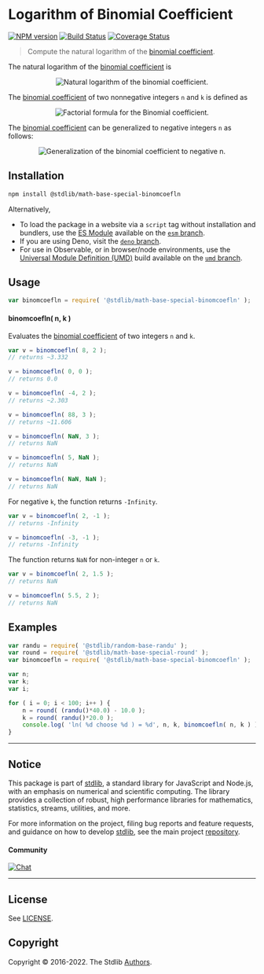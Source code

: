 <!--

@license Apache-2.0

Copyright (c) 2018 The Stdlib Authors.

Licensed under the Apache License, Version 2.0 (the "License");
you may not use this file except in compliance with the License.
You may obtain a copy of the License at

   http://www.apache.org/licenses/LICENSE-2.0

Unless required by applicable law or agreed to in writing, software
distributed under the License is distributed on an "AS IS" BASIS,
WITHOUT WARRANTIES OR CONDITIONS OF ANY KIND, either express or implied.
See the License for the specific language governing permissions and
limitations under the License.

-->

# Logarithm of Binomial Coefficient

[![NPM version][npm-image]][npm-url] [![Build Status][test-image]][test-url] [![Coverage Status][coverage-image]][coverage-url] <!-- [![dependencies][dependencies-image]][dependencies-url] -->

> Compute the natural logarithm of the [binomial coefficient][binomial-coefficient].

<section class="intro">

The natural logarithm of the [binomial coefficient][binomial-coefficient] is

<!-- <equation class="equation" label="eq:binomcoefln_function" align="center" raw="f(n,k) = \ln {n \choose k}" alt="Natural logarithm of the binomial coefficient."> -->

<div class="equation" align="center" data-raw-text="f(n,k) = \ln {n \choose k}" data-equation="eq:binomcoefln_function">
    <img src="https://cdn.jsdelivr.net/gh/stdlib-js/stdlib@bb29798906e119fcb2af99e94b60407a270c9b32/lib/node_modules/@stdlib/math/base/special/binomcoefln/docs/img/equation_binomcoefln_function.svg" alt="Natural logarithm of the binomial coefficient.">
    <br>
</div>

<!-- </equation> -->

The [binomial coefficient][binomial-coefficient] of two nonnegative integers `n` and `k` is defined as

<!-- <equation class="equation" label="eq:binomial_coefficient" align="center" raw="\binom {n}{k} = \frac{n!}{k!\,(n-k)!} \quad \text{for }\ 0\leq k\leq n" alt="Factorial formula for the Binomial coefficient."> -->

<div class="equation" align="center" data-raw-text="\binom {n}{k} = \frac{n!}{k!\,(n-k)!} \quad \text{for }\ 0\leq k\leq n" data-equation="eq:binomial_coefficient">
    <img src="https://cdn.jsdelivr.net/gh/stdlib-js/stdlib@bb29798906e119fcb2af99e94b60407a270c9b32/lib/node_modules/@stdlib/math/base/special/binomcoefln/docs/img/equation_binomial_coefficient.svg" alt="Factorial formula for the Binomial coefficient.">
    <br>
</div>

<!-- </equation> -->

The [binomial coefficient][binomial-coefficient] can be generalized to negative integers `n` as follows:

<!-- <equation class="equation" label="eq:binomial_coefficient_negative_integers" align="center" raw="\binom {-n}{k} = (-1)^{k} \binom{n + k - 1}{k} = (-1)^{k} \left(\!\!{\binom {n}{k}}\!\!\right)" alt="Generalization of the binomial coefficient to negative n."> -->

<div class="equation" align="center" data-raw-text="\binom {-n}{k} = (-1)^{k} \binom{n + k - 1}{k} = (-1)^{k} \left(\!\!{\binom {n}{k}}\!\!\right)" data-equation="eq:binomial_coefficient_negative_integers">
    <img src="https://cdn.jsdelivr.net/gh/stdlib-js/stdlib@591cf9d5c3a0cd3c1ceec961e5c49d73a68374cb/lib/node_modules/@stdlib/math/base/special/binomcoefln/docs/img/equation_binomial_coefficient_negative_integers.svg" alt="Generalization of the binomial coefficient to negative n.">
    <br>
</div>

<!-- </equation> -->

</section>

<!-- /.intro -->

<section class="installation">

## Installation

```bash
npm install @stdlib/math-base-special-binomcoefln
```

Alternatively,

-   To load the package in a website via a `script` tag without installation and bundlers, use the [ES Module][es-module] available on the [`esm` branch][esm-url].
-   If you are using Deno, visit the [`deno` branch][deno-url].
-   For use in Observable, or in browser/node environments, use the [Universal Module Definition (UMD)][umd] build available on the [`umd` branch][umd-url].

</section>

<section class="usage">

## Usage

```javascript
var binomcoefln = require( '@stdlib/math-base-special-binomcoefln' );
```

#### binomcoefln( n, k )

Evaluates the [binomial coefficient][binomial-coefficient] of two integers `n` and `k`.

```javascript
var v = binomcoefln( 8, 2 );
// returns ~3.332

v = binomcoefln( 0, 0 );
// returns 0.0

v = binomcoefln( -4, 2 );
// returns ~2.303

v = binomcoefln( 88, 3 );
// returns ~11.606

v = binomcoefln( NaN, 3 );
// returns NaN

v = binomcoefln( 5, NaN );
// returns NaN

v = binomcoefln( NaN, NaN );
// returns NaN
```

For negative `k`, the function returns `-Infinity`.

```javascript
var v = binomcoefln( 2, -1 );
// returns -Infinity

v = binomcoefln( -3, -1 );
// returns -Infinity
```

The function returns `NaN` for non-integer `n` or `k`.

```javascript
var v = binomcoefln( 2, 1.5 );
// returns NaN

v = binomcoefln( 5.5, 2 );
// returns NaN
```

</section>

<!-- /.usage -->

<section class="examples">

## Examples

<!-- eslint no-undef: "error" -->

```javascript
var randu = require( '@stdlib/random-base-randu' );
var round = require( '@stdlib/math-base-special-round' );
var binomcoefln = require( '@stdlib/math-base-special-binomcoefln' );

var n;
var k;
var i;

for ( i = 0; i < 100; i++ ) {
    n = round( (randu()*40.0) - 10.0 );
    k = round( randu()*20.0 );
    console.log( 'ln( %d choose %d ) = %d', n, k, binomcoefln( n, k ) );
}
```

</section>

<!-- /.examples -->

<!-- Section for related `stdlib` packages. Do not manually edit this section, as it is automatically populated. -->

<section class="related">

</section>

<!-- /.related -->

<!-- Section for all links. Make sure to keep an empty line after the `section` element and another before the `/section` close. -->


<section class="main-repo" >

* * *

## Notice

This package is part of [stdlib][stdlib], a standard library for JavaScript and Node.js, with an emphasis on numerical and scientific computing. The library provides a collection of robust, high performance libraries for mathematics, statistics, streams, utilities, and more.

For more information on the project, filing bug reports and feature requests, and guidance on how to develop [stdlib][stdlib], see the main project [repository][stdlib].

#### Community

[![Chat][chat-image]][chat-url]

---

## License

See [LICENSE][stdlib-license].


## Copyright

Copyright &copy; 2016-2022. The Stdlib [Authors][stdlib-authors].

</section>

<!-- /.stdlib -->

<!-- Section for all links. Make sure to keep an empty line after the `section` element and another before the `/section` close. -->

<section class="links">

[npm-image]: http://img.shields.io/npm/v/@stdlib/math-base-special-binomcoefln.svg
[npm-url]: https://npmjs.org/package/@stdlib/math-base-special-binomcoefln

[test-image]: https://github.com/stdlib-js/math-base-special-binomcoefln/actions/workflows/test.yml/badge.svg?branch=main
[test-url]: https://github.com/stdlib-js/math-base-special-binomcoefln/actions/workflows/test.yml?query=branch:main

[coverage-image]: https://img.shields.io/codecov/c/github/stdlib-js/math-base-special-binomcoefln/main.svg
[coverage-url]: https://codecov.io/github/stdlib-js/math-base-special-binomcoefln?branch=main

<!--

[dependencies-image]: https://img.shields.io/david/stdlib-js/math-base-special-binomcoefln.svg
[dependencies-url]: https://david-dm.org/stdlib-js/math-base-special-binomcoefln/main

-->

[chat-image]: https://img.shields.io/gitter/room/stdlib-js/stdlib.svg
[chat-url]: https://gitter.im/stdlib-js/stdlib/

[stdlib]: https://github.com/stdlib-js/stdlib

[stdlib-authors]: https://github.com/stdlib-js/stdlib/graphs/contributors

[umd]: https://github.com/umdjs/umd
[es-module]: https://developer.mozilla.org/en-US/docs/Web/JavaScript/Guide/Modules

[deno-url]: https://github.com/stdlib-js/math-base-special-binomcoefln/tree/deno
[umd-url]: https://github.com/stdlib-js/math-base-special-binomcoefln/tree/umd
[esm-url]: https://github.com/stdlib-js/math-base-special-binomcoefln/tree/esm

[stdlib-license]: https://raw.githubusercontent.com/stdlib-js/math-base-special-binomcoefln/main/LICENSE

[binomial-coefficient]: https://en.wikipedia.org/wiki/Binomial_coefficient

</section>

<!-- /.links -->
